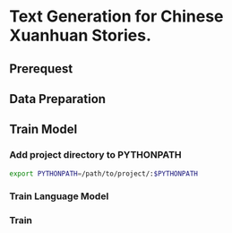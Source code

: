 # Text Generation for Chinese Xuanhuan Stories.

## Prerequest

## Data Preparation

## Train Model

### Add project directory to PYTHONPATH

```bash
export PYTHONPATH=/path/to/project/:$PYTHONPATH
```
### Train Language Model

### Train 